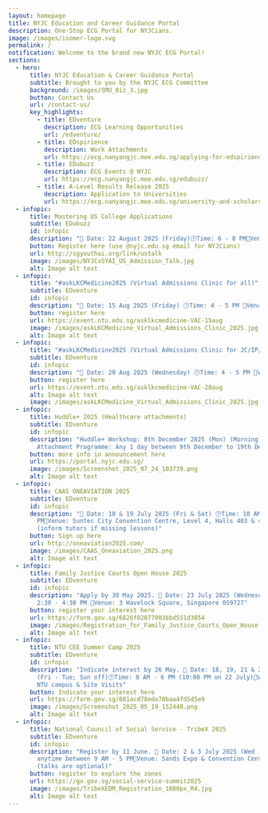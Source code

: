 ```yaml
---
layout: homepage
title: NYJC Education and Career Guidance Portal
description: One-Stop ECG Portal for NYJCians.
image: /images/isomer-logo.svg
permalink: /
notification: Welcome to the brand new NYJC ECG Portal!
sections:
  - hero:
      title: NYJC Education & Career Guidance Portal
      subtitle: Brought to you by the NYJC ECG Committee
      background: /images/SMU_Biz_3.jpg
      button: Contact Us
      url: /contact-us/
      key_highlights:
        - title: EDventure
          description: ECG Learning Opportunities
          url: /edventure/
        - title: EDspirience
          description: Work Attachments
          url: https://ecg.nanyangjc.moe.edu.sg/applying-for-edspirience/
        - title: EDubuzz
          description: ECG Events @ NYJC
          url: https://ecg.nanyangjc.moe.edu.sg/edubuzz/
        - title: A-Level Results Release 2025
          description: Application to Universities
          url: https://ecg.nanyangjc.moe.edu.sg/university-and-scholarship-application/
  - infopic:
      title: Mastering US College Applications
      subtitle: EDubuzz
      id: infopic
      description: "📅 Date: 22 August 2025 (Friday)🕒Time: 6 - 8 PM📍Venue: NYJC LT4"
      button: Register here (use @nyjc.edu.sg email for NYJCians)
      url: http://sgyouthai.org/link/ustalk
      image: /images/NYJCxSYAI_US_Admission_Talk.jpg
      alt: Image alt text
  - infopic:
      title: "#askLKCMedicine2025 (Virtual Admissions Clinic for all)"
      subtitle: EDventure
      id: infopic
      description: "📅 Date: 15 Aug 2025 (Friday) 🕒Time: 4 - 5 PM 📍Venue: Zoom"
      button: register here
      url: https://event.ntu.edu.sg/asklkcmedicine-VAC-15aug
      image: /images/askLKCMedicine_Virtual_Admissions_Clinic_2025.jpg
      alt: Image alt text
  - infopic:
      title: "#askLKCMedicine2025 (Virtual Admissions Clinic for JC/IP/IB)"
      subtitle: EDventure
      id: infopic
      description: "📅 Date: 20 Aug 2025 (Wednesday) 🕒Time: 4 - 5 PM 📍Venue: Zoom"
      button: register here
      url: https://event.ntu.edu.sg/asklkcmedicine-VAC-20aug
      alt: Image alt text
      image: /images/askLKCMedicine_Virtual_Admissions_Clinic_2025.jpg
  - infopic:
      title: Huddle+ 2025 (Healthcare attachments)
      subtitle: EDventure
      id: infopic
      description: "Huddle+ Workshop: 8th December 2025 (Mon) (Morning) *Compulsory*
        Attachment Programme: Any 1 day between 9th December to 19th December"
      button: more info in announcement here
      url: https://portal.nyjc.edu.sg/
      image: /images/Screenshot_2025_07_24_103739.png
      alt: Image alt text
  - infopic:
      title: CAAS ONEAVIATION 2025
      subtitle: EDventure
      id: infopic
      description: "📅 Date: 18 & 19 July 2025 (Fri & Sat) 🕒Time: 10 AM - 6
        PM📍Venue: Suntec City Convention Centre, Level 4, Halls 403 & 404
        (inform tutors if missing lessons)"
      button: Sign up here
      url: http://oneaviation2025.com/
      image: /images/CAAS_Oneaviation_2025.png
      alt: Image alt text
  - infopic:
      title: Family Justice Courts Open House 2025
      subtitle: EDventure
      id: infopic
      description: "Apply by 30 May 2025. 📅 Date: 23 July 2025 (Wednesday)🕒Time:
        2:30 - 4:30 PM 📍Venue: 3 Havelock Square, Singapore 059727"
      button: register your interest here
      url: https://form.gov.sg/6826f02077003bbd551d3854
      image: /images/Registration_for_Family_Justice_Courts_Open_House.png
      alt: Image alt text
  - infopic:
      title: NTU CEE Summer Camp 2025
      subtitle: EDventure
      id: infopic
      description: "Indicate interest by 26 May. 📅 Date: 18, 19, 21 & 22 July 2025
        (Fri - Tue; Sun off)🕒Time: 8 AM - 6 PM (10:00 PM on 22 July)📍Venue:
        NTU campus & Site Visits"
      button: Indicate your interest here
      url: https://form.gov.sg/681acd78ede78baa4fd5d5e9
      image: /images/Screenshot_2025_05_19_152448.png
      alt: Image alt text
  - infopic:
      title: National Council of Social Service - TribeX 2025
      subtitle: EDventure
      id: infopic
      description: "Register by 11 June. 📅 Date: 2 & 3 July 2025 (Wed - Thu)🕒Time:
        anytime between 9 AM - 5 PM📍Venue: Sands Expo & Convention Centre
        (talks are optional)"
      button: register to explore the zones
      url: https://go.gov.sg/social-service-summit2025
      image: /images/TribeXEDM_Registration_1080px_R4.jpg
      alt: Image alt text
---
```

